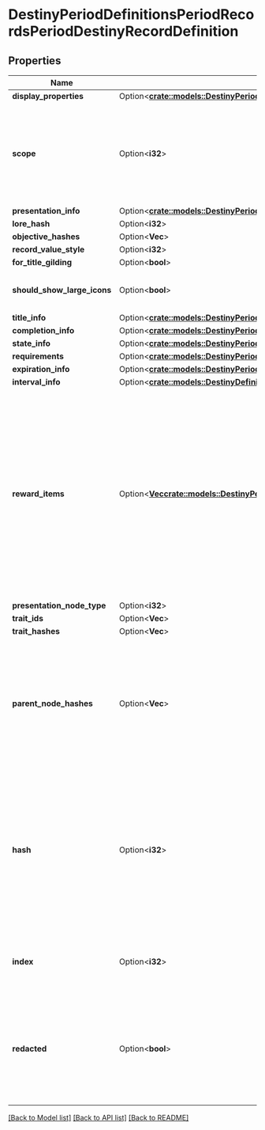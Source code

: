# DestinyPeriodDefinitionsPeriodRecordsPeriodDestinyRecordDefinition

## Properties

Name | Type | Description | Notes
------------ | ------------- | ------------- | -------------
**display_properties** | Option<[**crate::models::DestinyPeriodDefinitionsPeriodCommonPeriodDestinyDisplayPropertiesDefinition**](Destiny.Definitions.Common.DestinyDisplayPropertiesDefinition.md)> |  | [optional]
**scope** | Option<**i32**> | Indicates whether this Record's state is determined on a per-character or on an account-wide basis. | [optional]
**presentation_info** | Option<[**crate::models::DestinyPeriodDefinitionsPeriodPresentationPeriodDestinyPresentationChildBlock**](Destiny.Definitions.Presentation.DestinyPresentationChildBlock.md)> |  | [optional]
**lore_hash** | Option<**i32**> |  | [optional]
**objective_hashes** | Option<**Vec<i32>**> |  | [optional]
**record_value_style** | Option<**i32**> |  | [optional]
**for_title_gilding** | Option<**bool**> |  | [optional]
**should_show_large_icons** | Option<**bool**> | A hint to show a large icon for a reward | [optional]
**title_info** | Option<[**crate::models::DestinyPeriodDefinitionsPeriodRecordsPeriodDestinyRecordTitleBlock**](Destiny.Definitions.Records.DestinyRecordTitleBlock.md)> |  | [optional]
**completion_info** | Option<[**crate::models::DestinyPeriodDefinitionsPeriodRecordsPeriodDestinyRecordCompletionBlock**](Destiny.Definitions.Records.DestinyRecordCompletionBlock.md)> |  | [optional]
**state_info** | Option<[**crate::models::DestinyPeriodDefinitionsPeriodRecordsPeriodSchemaRecordStateBlock**](Destiny.Definitions.Records.SchemaRecordStateBlock.md)> |  | [optional]
**requirements** | Option<[**crate::models::DestinyPeriodDefinitionsPeriodPresentationPeriodDestinyPresentationNodeRequirementsBlock**](Destiny.Definitions.Presentation.DestinyPresentationNodeRequirementsBlock.md)> |  | [optional]
**expiration_info** | Option<[**crate::models::DestinyPeriodDefinitionsPeriodRecordsPeriodDestinyRecordExpirationBlock**](Destiny.Definitions.Records.DestinyRecordExpirationBlock.md)> |  | [optional]
**interval_info** | Option<[**crate::models::DestinyDefinitionsRecordsDestinyRecordDefinitionIntervalInfo**](Destiny_Definitions_Records_DestinyRecordDefinition_intervalInfo.md)> |  | [optional]
**reward_items** | Option<[**Vec<crate::models::DestinyPeriodDestinyItemQuantity>**](Destiny.DestinyItemQuantity.md)> | If there is any publicly available information about rewards earned for achieving this record, this is the list of those items.   However, note that some records intentionally have \"hidden\" rewards. These will not be returned in this list. | [optional]
**presentation_node_type** | Option<**i32**> |  | [optional]
**trait_ids** | Option<**Vec<String>**> |  | [optional]
**trait_hashes** | Option<**Vec<i32>**> |  | [optional]
**parent_node_hashes** | Option<**Vec<i32>**> | A quick reference to presentation nodes that have this node as a child. Presentation nodes can be parented under multiple parents. | [optional]
**hash** | Option<**i32**> | The unique identifier for this entity. Guaranteed to be unique for the type of entity, but not globally.  When entities refer to each other in Destiny content, it is this hash that they are referring to. | [optional]
**index** | Option<**i32**> | The index of the entity as it was found in the investment tables. | [optional]
**redacted** | Option<**bool**> | If this is true, then there is an entity with this identifier/type combination, but BNet is not yet allowed to show it. Sorry! | [optional]

[[Back to Model list]](../README.md#documentation-for-models) [[Back to API list]](../README.md#documentation-for-api-endpoints) [[Back to README]](../README.md)


